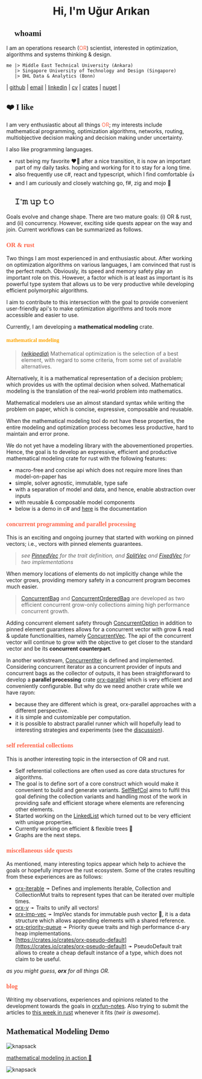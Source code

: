 <h1 align="center">Hi, I'm Uğur Arıkan</h1>

<h2 style="font-family: consolas;">👋 whoami</h2>

I am an operations research (<span style="color:tomato">OR</span>) scientist, interested in optimization, algorithms and systems thinking & design.

```
me |> Middle East Technical University (Ankara)
   |> Singapore University of Technology and Design (Singapore)
   |> DHL Data & Analytics (Bonn)
```

| [github](https://github.com/orxfun) | [email](mailto:orx.ugur.arikan@gmail.com) | [linkedin](https://www.linkedin.com/in/uarikan/) | [cv](https://orxfun.github.io/cv/) | [crates](https://crates.io/users/orxfun) | [nuget](https://www.nuget.org/profiles/orx.ugur.arikan) |


<h2 style="font-family: consolas;">❤️ I like</h2>

I am very enthusiastic about all things <span style="color:tomato">OR</span>; my interests include mathematical programming, optimization algorithms, networks, routing, multiobjective decision making and decision making under uncertainty.

I also like programming languages.
* rust being my favorite ❤️🦀 after a nice transition, it is now an important part of my daily tasks. hoping and working for it to stay for a long time.
* also frequently use c#, react and typescript, which I find comfortable 👍
* and I am curiously and closely watching go, f#, zig and mojo 🤔

<h2 style="font-family: consolas;">🎯 𝙸'𝚖 𝚞𝚙 𝚝𝚘</h2>

Goals evolve and change shape. There are two mature goals: (i) OR & rust, and (ii) concurrency. However, exciting side quests appear on the way and join. Current workflows can be summarized as follows.

<h3 style="font-family: consolas; color:tomato">OR & rust</h3>

Two things I am most experienced in and enthusiastic about. After working on optimization algorithms on various languages, I am convinced that rust is the perfect match. Obviously, its speed and memory safety play an important role on this. However, a factor which is at least as important is its powerful type system that allows us to be very productive while developing efficient polymorphic algorithms.

I aim to contribute to this intersection with the goal to provide convenient user-friendly api's to make optimization algorithms and tools more accessible and easier to use.

Currently, I am developing a **mathematical modeling** crate.

<h4 style="font-family: consolas; color:orange">mathematical modeling</h4>

> [(*wikipedia*)](https://en.wikipedia.org/wiki/Mathematical_optimization) Mathematical optimization is the selection of a best element, with regard to some criteria, from some set of available alternatives.

Alternatively, it is a mathematical representation of a decision problem; which provides us with the optimal decision when solved. Mathematical modeling is the translation of the real-world problem into mathematics.

Mathematical modelers use an almost standard syntax while writing the problem on paper, which is concise, expressive, composable and reusable.

When the mathematical modeling tool do not have these properties, the entire modeling and optimization process becomes less productive, hard to maintain and error prone.

We do not yet have a modeling library with the abovementioned properties. Hence, the goal is to develop an expressive, efficient and productive mathematical modeling crate for rust with the following features:
  * macro-free and concise api which does not require more lines than model-on-paper has
  * simple, solver agnostic, immutable, type safe
  * with a separation of model and data, and hence, enable abstraction over inputs
  * with reusable & composable model components
  * below is a demo in c# and <a target="_blank" href="https://orxfun.github.io/orx-mathprog-gallery/">here</a> is the documentation

<h3 style="font-family: consolas; color:tomato">concurrent programming and parallel processing</h3>

This is an exciting and ongoing journey that started with working on pinned vectors; i.e., vectors with pinned elements guarantees.

> *see [PinnedVec](https://crates.io/crates/orx-pinned-vec) for the trait definition, and [SplitVec](https://crates.io/crates/orx-split-vec) and [FixedVec](https://crates.io/crates/orx-fixed-vec) for two implementations*

When memory locations of elements do not implicitly change while the vector grows, providing memory safety in a concurrent program becomes much easier.

> [ConcurrentBag](https://crates.io/crates/orx-concurrent-bag) and [ConcurrentOrderedBag](https://crates.io/crates/orx-concurrent-ordered-bag) are developed as two efficient concurrent grow-only collections aiming high performance concurrent growth.

Adding concurrent element safety through [ConcurrentOption](https://crates.io/crates/orx-concurrent-option) in addition to pinned element guarantees allows for a concurrent vector with grow & read & update functionalities, namely [ConcurrentVec](https://crates.io/crates/orx-concurrent-vec). The api of the concurrent vector will continue to grow with the objective to get closer to the standard vector and be its **concurrent counterpart**.

In another workstream, [ConcurrentIter](https://crates.io/crates/orx-concurrent-iter) is defined and implemented. Considering concurrent iterator as a concurrent provider of inputs and concurrent bags as the collector of outputs, it has been straightforward to develop a **parallel processing** crate [orx-parallel](https://crates.io/crates/orx-parallel) which is very efficient and conveniently configurable. But why do we need another crate while we have rayon:
* because they are different which is great, orx-parallel approaches with a different perspective.
* it is simple and customizable per computation.
* it is possible to abstract parallel runner which will hopefully lead to interesting strategies and experiments (see the [discussion](https://github.com/orxfun/orx-parallel/discussions/26)).

<h3 style="font-family: consolas; color:tomato">self referential collections</h3>

This is another interesting topic in the intersection of OR and rust.
* Self referential collections are often used as core data structures for algorithms.
* The goal is to define sort of a core construct which would make it convenient to build and generate variants. <a target="_blank" href="https://crates.io/crates/orx-selfref-col">SelfRefCol</a> aims to fulfil this goal defining the collection variants and handling most of the work in providing safe and efficient storage where elements are referencing other elements.
* Started working on the [LinkedList](https://crates.io/crates/orx-linked-list) which turned out to be very efficient with unique properties.
* Currently working on efficient & flexible trees 🌴
* Graphs are the next steps.

<h3 style="font-family: consolas; color:tomato">miscellaneous side quests</h3>

As mentioned, many interesting topics appear which help to achieve the goals or hopefully improve the rust ecosystem. Some of the crates resulting from these experiences are as follows:

* [orx-iterable](https://crates.io/crates/orx-iterable) ➛ Defines and implements Iterable, Collection and CollectionMut traits to represent types that can be iterated over multiple times.
* [orx-v](https://crates.io/crates/orx-v) ➛ Traits to unify all vectors!
* [orx-imp-vec](https://crates.io/crates/orx-imp-vec) ➛ ImpVec stands for immutable push vector 👿, it is a data structure which allows appending elements with a shared reference.
* [orx-priority-queue](https://crates.io/crates/orx-priority-queue) ➛ Priority queue traits and high performance d-ary heap implementations.
* [https://crates.io/crates/orx-pseudo-default](https://crates.io/crates/orx-pseudo-default) ➛ PseudoDefault trait allows to create a cheap default instance of a type, which does not claim to be useful.

*as you might guess, **orx** for all things OR.*

<h3 style="font-family: consolas; color:tomato">blog</h3>

Writing my observations, experiences and opinions related to the development towards the goals in [orxfun-notes](https://orxfun.github.io/orxfun-notes/). Also trying to submit the articles to [this week in rust](https://this-week-in-rust.org/) whenever it fits (*twir is awesome*).

<h2 style="font-family: consolas;">Mathematical Modeling Demo</h2>

![knapsack](https://orxfun.github.io/orx-mathprog-gallery/data/concise/knapsack.PNG)

[mathematical modeling in action 🔎](https://orxfun.github.io/orx-mathprog-gallery/img/orx_model_building_knapsack.gif)

![knapsack](https://orxfun.github.io/orx-mathprog-gallery/img/orx_model_building_knapsack-540w.gif)

